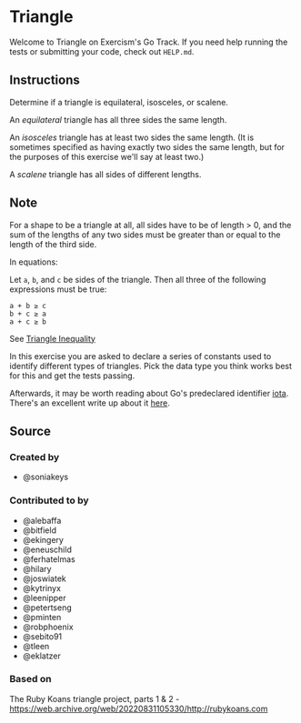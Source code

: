 # Triangle

Welcome to Triangle on Exercism's Go Track.
If you need help running the tests or submitting your code, check out `HELP.md`.

## Instructions

Determine if a triangle is equilateral, isosceles, or scalene.

An _equilateral_ triangle has all three sides the same length.

An _isosceles_ triangle has at least two sides the same length.
(It is sometimes specified as having exactly two sides the same length, but for the purposes of this exercise we'll say at least two.)

A _scalene_ triangle has all sides of different lengths.

## Note

For a shape to be a triangle at all, all sides have to be of length > 0, and the sum of the lengths of any two sides must be greater than or equal to the length of the third side.

In equations:

Let `a`, `b`, and `c` be sides of the triangle.
Then all three of the following expressions must be true:

```text
a + b ≥ c
b + c ≥ a
a + c ≥ b
```

See [Triangle Inequality][triangle-inequality]

[triangle-inequality]: https://en.wikipedia.org/wiki/Triangle_inequality

In this exercise you are asked to declare a series of constants used to identify
different types of triangles. Pick the data type you think works best for this
and get the tests passing.

Afterwards, it may be worth reading about Go's
predeclared identifier [iota](https://golang.org/ref/spec#Iota). There's an
excellent write up about it
[here](https://splice.com/blog/iota-elegant-constants-golang/).

## Source

### Created by

- @soniakeys

### Contributed to by

- @alebaffa
- @bitfield
- @ekingery
- @eneuschild
- @ferhatelmas
- @hilary
- @joswiatek
- @kytrinyx
- @leenipper
- @petertseng
- @pminten
- @robphoenix
- @sebito91
- @tleen
- @eklatzer

### Based on

The Ruby Koans triangle project, parts 1 & 2 - https://web.archive.org/web/20220831105330/http://rubykoans.com